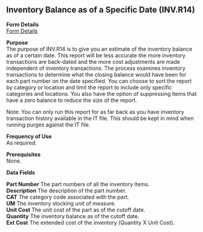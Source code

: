 ##  Inventory Balance as of a Specific Date (INV.R14)

<PageHeader />

**Form Details**  
[ Form Details ](INV-R14-1/)   

**Purpose**  
The purpose of INV.R14 is to give you an estimate of the inventory balance as
of a certain date. This report will be less accurate the more inventory
transactions are back-dated and the more cost adjustments are made independent
of inventory transactions. The process examines inventory transactions to
determine what the closing balance would have been for each part number on the
date specified. You can choose to sort the report by category or location and
limit the report to include only specific categories and locations. You also
have the option of suppressing items that have a zero balance to reduce the
size of the report.  
  
Note: You can only run this report for as far back as you have inventory
transaction history available in the IT file. This should be kept in mind when
running purges against the IT file.

**Frequency of Use**  
As required.

**Prerequisites**  
None.

**Data Fields**

**Part Number** The part numbers of all the inventory items.  
**Description** The description of the part number.  
**CAT** The category code associated with the part.  
**UM** The inventory stocking unit of measure.  
**Unit Cost** The unit cost of the part as of the cutoff date.  
**Quantity** The inventory balance as of the cutoff date.  
**Ext Cost** The extended cost of the inventory (Quantity X Unit Cost).  
  
<badge text= "Version 8.10.57" vertical="middle" />

<PageFooter />
